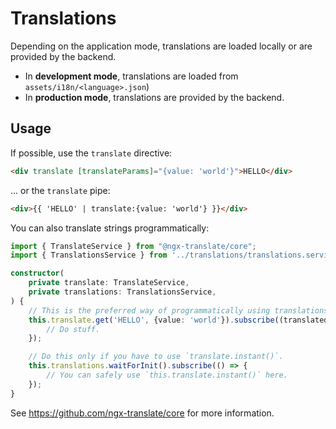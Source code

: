 # Translations

Depending on the application mode, translations are loaded locally or are provided by the backend.

-   In **development mode**, translations are loaded from `assets/i18n/<language>.json`)
-   In **production mode**, translations are provided by the backend.

## Usage

If possible, use the `translate` directive:

```html
<div translate [translateParams]="{value: 'world'}">HELLO</div>
```

... or the `translate` pipe:

```html
<div>{{ 'HELLO' | translate:{value: 'world'} }}</div>
```

You can also translate strings programmatically:

```ts
import { TranslateService } from "@ngx-translate/core";
import { TranslationsService } from '../translations/translations.service';

constructor(
    private translate: TranslateService,
    private translations: TranslationsService,
) {
    // This is the preferred way of programmatically using translations.
    this.translate.get('HELLO', {value: 'world'}).subscribe((translatedString) => {
        // Do stuff.
    });

    // Do this only if you have to use `translate.instant()`.
    this.translations.waitForInit().subscribe(() => {
        // You can safely use `this.translate.instant()` here.
    });
}
```

See https://github.com/ngx-translate/core for more information.
